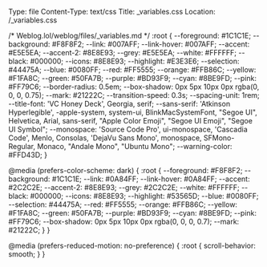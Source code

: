 Type: file
Content-Type: text/css
Title: _variables.css
Location: /_variables.css

/* Weblog.lol/weblog/files/_variables.md */
:root {
  --foreground: #1C1C1E;
  --background: #F8F8F2;
  --link: #007AFF;
  --link-hover: #007AFF;
  --accent: #E5E5EA;
  --accent-2: #8E8E93;
  --grey: #E5E5EA;
  --white: #FFFFFF;
  --black: #000000;
  --icons: #8E8E93;
  --highlight: #E3E3E6;
  --selection: #44475A;
  --blue: #0080FF;
  --red: #FF5555;
  --orange: #FFB86C;
  --yellow: #F1FA8C;
  --green: #50FA7B;
  --purple: #BD93F9;
  --cyan: #8BE9FD;
  --pink: #FF79C6;
  --border-radius: 0.5em;
  --box-shadow: 0px 5px 10px 0px rgba(0, 0, 0, 0.75);
  --mark: #21222C;
  --transition-speed: 0.3s;
  --spacing-unit: 1rem;
  --title-font: 'VC Honey Deck', Georgia, serif;
  --sans-serif: 'Atkinson Hyperlegible', -apple-system, system-ui, BlinkMacSystemFont, "Segoe UI", Helvetica, Arial, sans-serif, "Apple Color Emoji", "Segoe UI Emoji", "Segoe UI Symbol";
  --monospace: 'Source Code Pro', ui-monospace, 'Cascadia Code', Menlo, Consolas, 'DejaVu Sans Mono', monospace, SFMono-Regular, Monaco, "Andale Mono", "Ubuntu Mono";
  --warning-color: #FFD43D;
}

@media (prefers-color-scheme: dark) {
  :root {
    --foreground: #F8F8F2;
    --background: #1C1C1E;
    --link: #0A84FF;
    --link-hover: #0A84FF;
    --accent: #2C2C2E;
    --accent-2: #8E8E93;
    --grey: #2C2C2E;
    --white: #FFFFFF;
    --black: #000000;
    --icons: #8E8E93;
    --highlight: #53565D;
    --blue: #0080FF;
    --selection: #44475A;
    --red: #FF5555;
    --orange: #FFB86C;
    --yellow: #F1FA8C;
    --green: #50FA7B;
    --purple: #BD93F9;
    --cyan: #8BE9FD;
    --pink: #FF79C6;
    --box-shadow: 0px 5px 10px 0px rgba(0, 0, 0, 0.7);
    --mark: #21222C;
  }
}

@media (prefers-reduced-motion: no-preference) {
  :root {
    scroll-behavior: smooth;
  }
}
